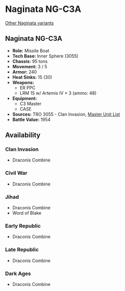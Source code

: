 # Naginata NG-C3A

[Other Naginata variants](../naginata.md)

## Naginata NG-C3A
- **Role:** Missile Boat
- **Tech Base:** Inner Sphere (3055)
- **Chassis:** 95 tons
- **Movement:** 3 / 5
- **Armor:** 240
- **Heat Sinks:** 15 (30)
- **Weapons:**
  - ER PPC
  - LRM 15 w/ Artemis IV × 3 (ammo: 48)
- **Equipment:**
  - C3 Master
  - CASE
- **Sources:** TRO 3055 - Clan Invasion, [Master Unit List](http://masterunitlist.info/Unit/Details/2252/naginata-ng-c3a)
- **Battle Value:** 1954

## Availability

### Clan Invasion
- Draconis Combine

### Civil War
- Draconis Combine

### Jihad
- Draconis Combine
- Word of Blake

### Early Republic
- Draconis Combine

### Late Republic
- Draconis Combine

### Dark Ages
- Draconis Combine

